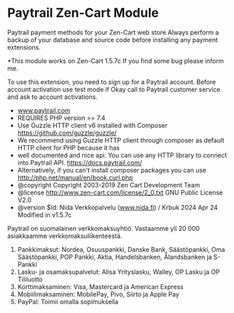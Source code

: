 # Paytrail Zen-Cart Module
Paytrail payment methods for your Zen-Cart web store
Always perform a backup of your database and source code before installing any payment extensions.

*This module works on Zen-Cart 1.5.7c If you find some bug please inform me.

To use this extension, you need to sign up for a Paytrail account. 
Before account activation use test mode if Okay call to Paytrail customer service and ask to account activations.

 * www.paytrail.com
 * REQUIRES PHP version >= 7.4
 * Use Guzzle HTTP client v6 installed with Composer https://github.com/guzzle/guzzle/
 * We recommend using Guzzle HTTP client through composer as default HTTP client for PHP because it has
 * well documented and nice api. You can use any HTTP library to connect into Paytrail API. https://docs.paytrail.com/
 * Alternatively, if you can't install composer packages you can use http://php.net/manual/en/book.curl.php	
 * @copyright Copyright 2003-2019 Zen Cart Development Team
 * @license http://www.zen-cart.com/license/2_0.txt GNU Public License V2.0
 * @version $Id: Nida Verkkopalvelu (www.nida.fi) / Krbuk 2024 Apr 24 Modified in v1.5.7c
 
 
Paytrail on suomalainen verkkomaksuyhtiö. Vastaamme yli 20 000 asiakkaamme verkkomaksuliikenteestä.

1. Pankkimaksut: Nordea, Osuuspankki, Danske Bank, Säästöpankki, Oma Säästöpankki, POP Pankki, Aktia, Handelsbanken, Ålandsbanken ja S-Pankki
2. Lasku- ja osamaksupalvelut: Alisa Yrityslasku, Walley, OP Lasku ja OP Tililuotto
3. Korttimaksaminen: Visa, Mastercard ja American Express
4. Mobiilimaksaminen: MobilePay, Pivo, Siirto ja Apple Pay
5. PayPal: Toimii omalla sopimuksella

